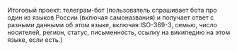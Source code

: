 Итоговый проект: телеграм-бот (пользователь спрашивает бота про один из языков России (включая самоназвания) и получает ответ с разными данными об этом языке, включая ISO-369-3, семью, число носителей, регион, статус, письменность, ссылку на википедию на этом языке, если есть.) 
